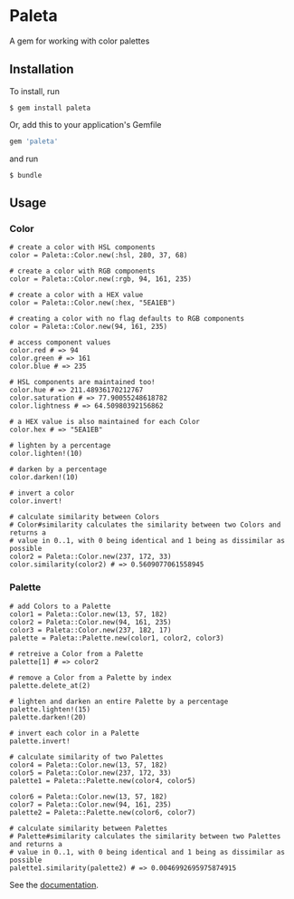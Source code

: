 # Paleta

A gem for working with color palettes

## Installation

To install, run

    $ gem install paleta
	
Or, add this to your application's Gemfile

``` ruby
gem 'paleta'
```

and run

    $ bundle
	
## Usage

### Color

	# create a color with HSL components
	color = Paleta::Color.new(:hsl, 280, 37, 68)
	
	# create a color with RGB components
	color = Paleta::Color.new(:rgb, 94, 161, 235)
	
	# create a color with a HEX value
	color = Paleta::Color.new(:hex, "5EA1EB")
	
    # creating a color with no flag defaults to RGB components
	color = Paleta::Color.new(94, 161, 235)
	
	# access component values
	color.red # => 94
	color.green # => 161
	color.blue # => 235
	
	# HSL components are maintained too!
	color.hue # => 211.48936170212767
	color.saturation # => 77.90055248618782
	color.lightness # => 64.50980392156862
	
	# a HEX value is also maintained for each Color
	color.hex # => "5EA1EB"
	
	# lighten by a percentage
	color.lighten!(10) 
	
	# darken by a percentage
	color.darken!(10) 
	
	# invert a color
	color.invert!
	
	# calculate similarity between Colors
	# Color#similarity calculates the similarity between two Colors and returns a
	# value in 0..1, with 0 being identical and 1 being as dissimilar as possible
	color2 = Paleta::Color.new(237, 172, 33)
	color.similarity(color2) # => 0.5609077061558945
	
### Palette

	# add Colors to a Palette
    color1 = Paleta::Color.new(13, 57, 182)
    color2 = Paleta::Color.new(94, 161, 235)
	color3 = Paleta::Color.new(237, 182, 17)
    palette = Paleta::Palette.new(color1, color2, color3)

	# retreive a Color from a Palette
	palette[1] # => color2
	
	# remove a Color from a Palette by index
	palette.delete_at(2)
	
	# lighten and darken an entire Palette by a percentage
	palette.lighten!(15)
	palette.darken!(20)

	# invert each color in a Palette
	palette.invert!
	
	# calculate similarity of two Palettes
    color4 = Paleta::Color.new(13, 57, 182)
    color5 = Paleta::Color.new(237, 172, 33)
    palette1 = Paleta::Palette.new(color4, color5)
    
    color6 = Paleta::Color.new(13, 57, 182)
    color7 = Paleta::Color.new(94, 161, 235)
    palette2 = Paleta::Palette.new(color6, color7)

	# calculate similarity between Palettes
	# Palette#similarity calculates the similarity between two Palettes and returns a
	# value in 0..1, with 0 being identical and 1 being as dissimilar as possible	
    palette1.similarity(palette2) # => 0.0046992695975874915
	
See the [documentation](http://rubydoc.info/gems/paleta/ "Documentation").

 